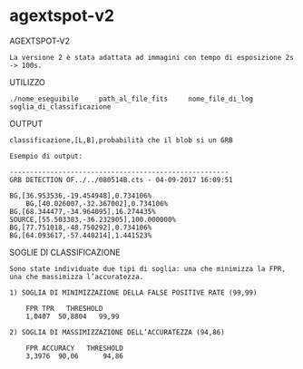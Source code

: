 # agextspot-v2


AGEXTSPOT-V2

	La versione 2 è stata adattata ad immagini con tempo di esposizione 2s -> 100s.



UTILIZZO

	./nome_eseguibile     path_al_file_fits     nome_file_di_log     soglia_di_classificazione



OUTPUT

	classificazione,[L,B],probabilità che il blob si un GRB

	Esempio di output:

	------------------------------------------------------
	GRB DETECTION OF../../080514B.cts - 04-09-2017 16:09:51

 	BG,[36.953536,-19.454948],0.734106%
        BG,[40.026007,-32.367002],0.734106%
	BG,[68.344477,-34.964095],16.274435%
	SOURCE,[55.503383,-36.232905],100.000000%
	BG,[77.751018,-48.750292],0.734106%
	BG,[64.093617,-57.440214],1.441523%

	


SOGLIE DI CLASSIFICAZIONE

	Sono state individuate due tipi di soglia: una che minimizza la FPR, una che massimizza l’accuratezza.

	1) SOGLIA DI MINIMIZZAZIONE DELLA FALSE POSITIVE RATE (99,99)

		FPR	TPR	  THRESHOLD
		1,0407  50,8804   99,99

	2) SOGLIA DI MASSIMIZZAZIONE DELL’ACCURATEZZA (94,86)

		FPR	ACCURACY   THRESHOLD
		3,3976  90,06	   94,86



